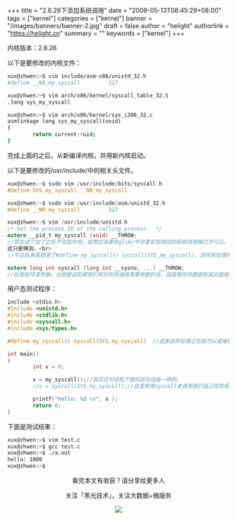 +++
title = "2.6.26下添加系统调用"
date = "2009-05-13T08:45:29+08:00"
tags = ["kernel"]
categories = ["kernel"]
banner = "/images/banners/banner-2.jpg"
draft = false
author = "helight"
authorlink = "https://helight.cn"
summary = ""
keywords = ["kernel"]
+++

内核版本：2.6.26

以下是要修改的内核文件：
<!--more-->
``` sh
xux@zhwen:~$ vim include/asm-x86/unistd_32.h
#define __NR_my_syscall         327

xux@zhwen:~$ vim arch/x86/kernel/syscall_table_32.S
.long sys_my_syscall

xux@zhwen:~$ vim arch/x86/kernel/sys_i386_32.c
asmlinkage long sys_my_syscall(void)
{
        return current->uid;
}
```
完成上面的之后，从新编译内核，并用新内核启动。

以下是要修改的/usr/include/中的相关头文件。
``` c
xux@zhwen:~$ sudo vim /usr/include/bits/syscall.h
#define SYS_my_syscall __NR_my_syscall

xux@zhwen:~$ sudo vim /usr/include/asm/unistd_32.h
#define __NR_my_syscall         327

xux@zhwen:~$ vim /usr/include/unistd.h 
/* Get the process ID of the calling process.  */
extern __pid_t my_syscall (void) __THROW;
//现在这个加了之后不会起作用，我想应该要在glibc中也要实现相应的系统调用接口才可以。
这只是猜测。<br>
//不过后来我使用了#define my_syscall() syscall(SYS_my_syscall)，这样来处理的。

extern long int syscall (long int __sysno, ...) __THROW;
//后面加可变参数。也就是说如果我们写的系统调用需要参数的话，就直接将参数跟到其后面就可以了。
```
用户态测试程序：
``` c
include <stdio.h>
#include <unistd.h>
#include <stdlib.h>
#include <syscall.h>
#include <sys/types.h>

#define my_syscall() syscall(SYS_my_syscall)  //这里这样处理之后就可以直接使用

int main()
{
        int x = 0;

        x = my_syscall();//其实这句话和下面的这句话是一样的。
        //x = syscall(SYS_my_syscall);//这里使用syscall来调用我们自己写的系统调用函数

        printf("hello: %d \n", x );
        return 0;
}
```
下面是测试结果：
``` sh
xux@zhwen:~$ vim test.c 
xux@zhwen:~$ gcc test.c 
xux@zhwen:~$ ./a.out 
hello: 1000 
xux@zhwen:~$ 
```

<center>
看完本文有收获？请分享给更多人<br>

关注「黑光技术」，关注大数据+微服务<br>

![](/images/qrcode_helight_tech.jpg)
</center>

